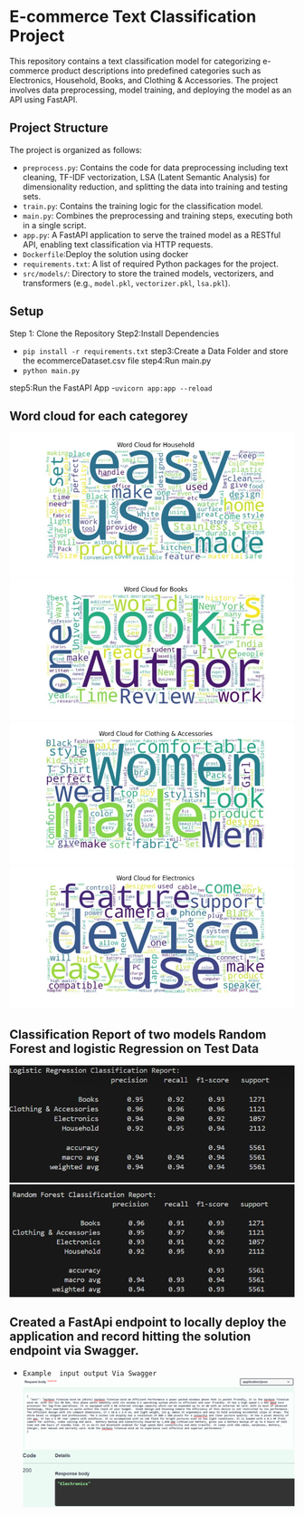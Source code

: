 # E-commerce Text Classification Project

This repository contains a text classification model for categorizing e-commerce product descriptions into predefined categories such as Electronics, Household, Books, and Clothing & Accessories. The project involves data preprocessing, model training, and deploying the model as an API using FastAPI.

## Project Structure

The project is organized as follows:

- `preprocess.py`: Contains the code for data preprocessing including text cleaning, TF-IDF vectorization, LSA (Latent Semantic Analysis) for dimensionality reduction, and splitting the data into training and testing sets.
- `train.py`: Contains the training logic for the classification model.
- `main.py`: Combines the preprocessing and training steps, executing both in a single script.
- `app.py`: A FastAPI application to serve the trained model as a RESTful API, enabling text classification via HTTP requests.
- `Dockerfile`:Deploy the solution using docker
- `requirements.txt`: A list of required Python packages for the project.
- `src/models/`: Directory to store the trained models, vectorizers, and transformers (e.g., `model.pkl`, `vectorizer.pkl`, `lsa.pkl`).


## Setup
Step 1: Clone the Repository
Step2:Install Dependencies
- `pip install -r requirements.txt`
step3:Create a Data  Folder and store the ecommerceDataset.csv file
step4:Run main.py
- `python main.py`

step5:Run the FastAPI App
 -`uvicorn app:app --reload`

 ## Word cloud for each categorey
 
 ![alt text](image.png)
 ![alt text](image-1.png)
 ![alt text](image-2.png)
 ![alt text](image-3.png)
 ## Classification Report of two  models Random Forest and logistic Regression on Test Data
 ![alt text](image-4.png)
 ![alt text](image-5.png)
 ## Created a FastApi endpoint to locally deploy the application and record hitting the solution endpoint via Swagger.
 - `Example  input output Via Swagger`
![alt text](image-6.png)
![alt text](image-7.png)
